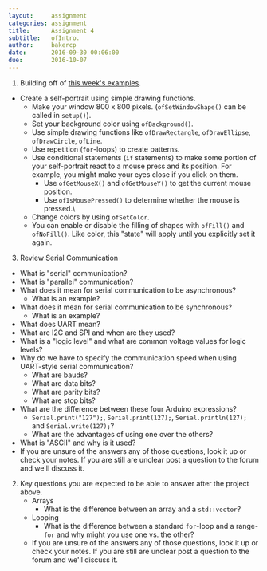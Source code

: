 ```yaml
---
layout:     assignment
categories: assignment
title:      Assignment 4
subtitle:   ofIntro.
author:     bakercp
date:       2016-09-30 00:06:00
due:        2016-10-07
---
```



1. Building off of [this week's examples](https://github.com/SAIC-ATS/ARTTECH-5010/tree/master/Week_04).
  - Create a self-portrait using simple drawing functions.
    - Make your window 800 x 800 pixels.  (`ofSetWindowShape()` can be called in `setup()`).
    - Set your background color using `ofBackground()`.
    - Use simple drawing functions like `ofDrawRectangle`, `ofDrawEllipse`, `ofDrawCircle`, `ofLine`.
    - Use repetition (`for`-loops) to create patterns.
    - Use conditional statements (`if` statements) to make some portion of your self-portrait react to a mouse press and its position.  For example, you might make your eyes close if you click on them.
        - Use `ofGetMouseX()` and `ofGetMouseY()` to get the current mouse position.
        - Use `ofIsMousePressed()` to determine whether the mouse is pressed.\
    - Change colors by using `ofSetColor`.
    - You can enable or disable the filling of shapes with `ofFill()` and `ofNoFill()`.  Like color, this "state" will apply until you explicitly set it again.

3. Review Serial Communication
  - What is "serial" communication?
  - What is "parallel" communication?
  - What does it mean for serial communication to be asynchronous?
      - What is an example?
  - What does it mean for serial communication to be synchronous?
      - What is an example?
  - What does UART mean?
  - What are I2C and SPI and when are they used?
  - What is a "logic level" and what are common voltage values for logic levels?
  - Why do we have to specify the communication speed when using UART-style serial communication?
      - What are bauds?
      - What are data bits?
      - What are parity bits?
      - What are stop bits?
  - What are the difference between these four Arduino expressions?
      - `Serial.print("127");`, `Serial.print(127);`, `Serial.println(127);` and `Serial.write(127);`?
      - What are the advantages of using one over the others?
  - What is "ASCII" and why is it used?
  - If you are unsure of the answers any of those questions, look it up or check your notes.  If you are still are unclear post a question to the forum and we'll discuss it.

2. Key questions you are expected to be able to answer after the project above.
    - Arrays
        - What is the difference between an array and a `std::vector`?
    - Looping
        - What is the difference between a standard `for`-loop and a range-`for` and why might you use one vs. the other?
    - If you are unsure of the answers any of those questions, look it up or check your notes.  If you are still are unclear post a question to the forum and we'll discuss it.
